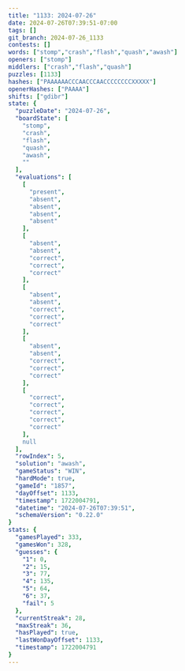 ```yaml
---
title: "1133: 2024-07-26"
date: 2024-07-26T07:39:51-07:00
tags: []
git_branch: 2024-07-26_1133
contests: []
words: ["stomp","crash","flash","quash","awash"]
openers: ["stomp"]
middlers: ["crash","flash","quash"]
puzzles: [1133]
hashes: ["PAAAAAACCCAACCCAACCCCCCCCXXXXX"]
openerHashes: ["PAAAA"]
shifts: ["gdibr"]
state: {
  "puzzleDate": "2024-07-26",
  "boardState": [
    "stomp",
    "crash",
    "flash",
    "quash",
    "awash",
    ""
  ],
  "evaluations": [
    [
      "present",
      "absent",
      "absent",
      "absent",
      "absent"
    ],
    [
      "absent",
      "absent",
      "correct",
      "correct",
      "correct"
    ],
    [
      "absent",
      "absent",
      "correct",
      "correct",
      "correct"
    ],
    [
      "absent",
      "absent",
      "correct",
      "correct",
      "correct"
    ],
    [
      "correct",
      "correct",
      "correct",
      "correct",
      "correct"
    ],
    null
  ],
  "rowIndex": 5,
  "solution": "awash",
  "gameStatus": "WIN",
  "hardMode": true,
  "gameId": "1857",
  "dayOffset": 1133,
  "timestamp": 1722004791,
  "datetime": "2024-07-26T07:39:51",
  "schemaVersion": "0.22.0"
}
stats: {
  "gamesPlayed": 333,
  "gamesWon": 328,
  "guesses": {
    "1": 0,
    "2": 15,
    "3": 77,
    "4": 135,
    "5": 64,
    "6": 37,
    "fail": 5
  },
  "currentStreak": 28,
  "maxStreak": 36,
  "hasPlayed": true,
  "lastWonDayOffset": 1133,
  "timestamp": 1722004791
}
---
```

<!-- more -->
